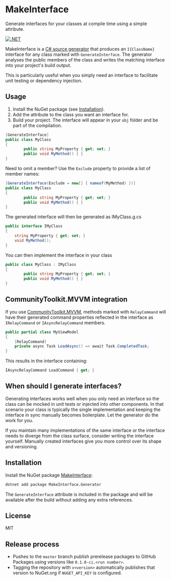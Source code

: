 # MakeInterface
Generate interfaces for your classes at compile time using a simple attribute.

[![.NET](https://github.com/Frederik91/MakeInterface/actions/workflows/dotnet.yml/badge.svg)](https://github.com/Frederik91/MakeInterface/actions/workflows/dotnet.yml)

MakeInterface is a [C# source generator](https://learn.microsoft.com/dotnet/csharp/roslyn-sdk/source-generators-overview) that produces an `I{ClassName}` interface for any class marked with `GenerateInterface`.  The generator analyses the public members of the class and writes the matching interface into your project's build output.

This is particularly useful when you simply need an interface to facilitate unit testing or dependency injection.

## Usage
1. Install the NuGet package (see [Installation](#installation)).
2. Add the attribute to the class you want an interface for.
3. Build your project. The interface will appear in your `obj` folder and be part of the compilation.
```csharp
[GenerateInterface]
public class MyClass
{
        public string MyProperty { get; set; }
        public void MyMethod() { }
}
```

Need to omit a member? Use the `Exclude` property to provide a list of member names:
```csharp
[GenerateInterface(Exclude = new[] { nameof(MyMethod) })]
public class MyClass
{
        public string MyProperty { get; set; }
        public void MyMethod() { }
}
```

The generated interface will then be generated as IMyClass.g.cs
```csharp
public interface IMyClass
{
	string MyProperty { get; set; }
	void MyMethod();
}
```

You can then implement the interface in your class
```csharp
public class MyClass : IMyClass
{
        public string MyProperty { get; set; }
        public void MyMethod() { }
}
```

## CommunityToolkit.MVVM integration
If you use [CommunityToolkit.MVVM](https://learn.microsoft.com/dotnet/communitytoolkit/mvvm/overview),
methods marked with `RelayCommand` will have their generated command properties
reflected in the interface as `IRelayCommand` or `IAsyncRelayCommand` members.

```csharp
public partial class MyViewModel
{
    [RelayCommand]
    private async Task LoadAsync() => await Task.CompletedTask;
}
```

This results in the interface containing:

```csharp
IAsyncRelayCommand LoadCommand { get; }
```

## When should I generate interfaces?
Generating interfaces works well when you only need an interface so the class can be mocked in unit tests or injected into other components.  In that scenario your class is typically the single implementation and keeping the interface in sync manually becomes boilerplate.  Let the generator do the work for you.

If you maintain many implementations of the same interface or the interface needs to diverge from the class surface, consider writing the interface yourself.  Manually created interfaces give you more control over its shape and versioning.

## Installation
Install the NuGet package [MakeInterface](https://www.nuget.org/packages/MakeInterface.Generator/):

```bash
dotnet add package MakeInterface.Generator
```

The `GenerateInterface` attribute is included in the package and will be available after the build without adding any extra references.


## License
MIT
## Release process
- Pushes to the `master` branch publish prerelease packages to GitHub Packages using versions like `0.1.0-ci.<run number>`.
- Tagging the repository with `v<version>` automatically publishes that version to NuGet.org if `NUGET_API_KEY` is configured.
